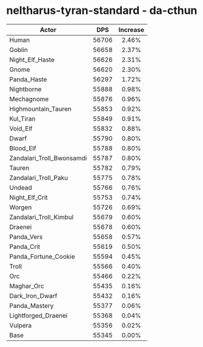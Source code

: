 # neltharus-tyran-standard - da-cthun
| Actor | DPS | Increase |
|---|:---:|:---:|
|Human|56706|2.46%|
|Goblin|56658|2.37%|
|Night_Elf_Haste|56626|2.31%|
|Gnome|56620|2.30%|
|Panda_Haste|56297|1.72%|
|Nightborne|55888|0.98%|
|Mechagnome|55876|0.96%|
|Highmountain_Tauren|55853|0.92%|
|Kul_Tiran|55849|0.91%|
|Void_Elf|55832|0.88%|
|Dwarf|55790|0.80%|
|Blood_Elf|55788|0.80%|
|Zandalari_Troll_Bwonsamdi|55787|0.80%|
|Tauren|55782|0.79%|
|Zandalari_Troll_Paku|55775|0.78%|
|Undead|55766|0.76%|
|Night_Elf_Crit|55753|0.74%|
|Worgen|55726|0.69%|
|Zandalari_Troll_Kimbul|55679|0.60%|
|Draenei|55678|0.60%|
|Panda_Vers|55658|0.57%|
|Panda_Crit|55619|0.50%|
|Panda_Fortune_Cookie|55594|0.45%|
|Troll|55566|0.40%|
|Orc|55466|0.22%|
|Maghar_Orc|55435|0.16%|
|Dark_Iron_Dwarf|55432|0.16%|
|Panda_Mastery|55377|0.06%|
|Lightforged_Draenei|55368|0.04%|
|Vulpera|55356|0.02%|
|Base|55345|0.00%|
